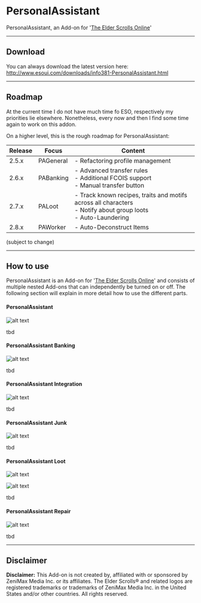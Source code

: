 # PersonalAssistant
PersonalAssistant, an Add-on for '[The Elder Scrolls Online](https://www.elderscrollsonline.com/ "Home - The Elder Scrolls Online")'

***

## Download
You can always download the latest version here: http://www.esoui.com/downloads/info381-PersonalAssistant.html

***

## Roadmap

At the current time I do not have much time fo ESO, respectively my priorities lie elsewhere. Nonetheless, every now and then I find some time again to work on this addon.

On a higher level, this is the rough roadmap for PersonalAssistant:

| Release | Focus | Content                                                                                                     |
|---------|------------|-------------------------------------------------------------------------------------------------------------|
| 2.5.x   | PAGeneral  | - Refactoring profile management                                                                              |
| 2.6.x   | PABanking  | - Advanced transfer rules<br>- Additional FCOIS support<br>- Manual transfer button                               |
| 2.7.x   | PALoot     | - Track known recipes, traits and motifs across all characters<br>- Notify about group loots<br>- Auto-Laundering |
| 2.8.x   | PAWorker   | - Auto-Deconstruct Items                                                                                      |                                                                       |
 (subject to change)

***

## How to use
PersonalAssistant is an Add-on for '[The Elder Scrolls Online](https://www.elderscrollsonline.com/ "Home - The Elder Scrolls Online")' and consists of multiple nested Add-ons that can independently be turned on or off. The following section will explain in more detail how to use the different parts. 

#### PersonalAssistant
![alt text][pag-menu]

tbd

#### PersonalAssistant Banking
![alt text][pab-menu]

tbd

#### PersonalAssistant Integration
![alt text][pai-menu]

tbd

#### PersonalAssistant Junk
![alt text][paj-menu]

tbd

#### PersonalAssistant Loot
![alt text][pal-menu]

![alt text][pal-inventory]

tbd

#### PersonalAssistant Repair
![alt text][par-menu]

tbd




***

## Disclaimer

**Disclaimer:**
This Add-on is not created by, affiliated with or sponsored by ZeniMax Media Inc. or its affiliates. The Elder Scrolls® and related logos are registered trademarks or trademarks of ZeniMax Media Inc. in the United States and/or other countries. All rights reserved.


[pag-menu]: ./info/images/PAG.png "PersonalAssistant General Menu"
[pab-menu]: ./info/images/PAB.png "PersonalAssistant Banking Menu"
[pai-menu]: ./info/images/PAI.png "PersonalAssistant Integration Menu"
[paj-menu]: ./info/images/PAJ.png "PersonalAssistant Junk Menu"
[pal-menu]: ./info/images/PAL.png "PersonalAssistant Loot Menu"
[pal-inventory]: ./info/images/PAL_Inventory.png "PersonalAssistant Loot Inventory View"
[par-menu]: ./info/images/PAR.png "PersonalAssistant Repair Menu"